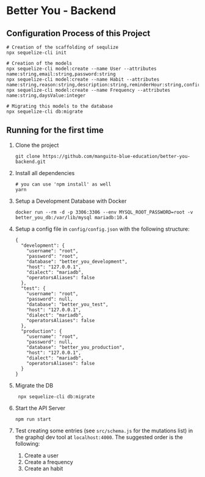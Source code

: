  # Better You - Backend
 
 ## Configuration Process of this Project
 
 ```
# Creation of the scaffolding of sequlize
npx sequelize-cli init

# Creation of the models
npx sequelize-cli model:create --name User --attributes name:string,email:string,password:string
npx sequelize-cli model:create --name Habit --attributes name:string,reason:string,description:string,reminderHour:string,confirmationHour:string
npx sequelize-cli model:create --name Frequency --attributes name:string,daysValue:integer 

# Migrating this models to the database
npx sequelize-cli db:migrate
```  

## Running for the first time

1. Clone the project

    ```
    git clone https://github.com/manguito-blue-education/better-you-backend.git
    ```

2. Install all dependencies

    ```
    # you can use 'npm install' as well 
    yarn
    ```

3. Setup a Development Database with Docker
    ```
    docker run --rm -d -p 3306:3306 --env MYSQL_ROOT_PASSWORD=root -v better_you_db:/var/lib/mysql mariadb:10.4
    ```
 
 4. Setup a config file in `config/config.json` with the following structure:
    ```
    {
      "development": {
        "username": "root",
        "password": "root",
        "database": "better_you_development",
        "host": "127.0.0.1",
        "dialect": "mariadb",
        "operatorsAliases": false
      },
      "test": {
        "username": "root",
        "password": null,
        "database": "better_you_test",
        "host": "127.0.0.1",
        "dialect": "mariadb",
        "operatorsAliases": false
      },
      "production": {
        "username": "root",
        "password": null,
        "database": "better_you_production",
        "host": "127.0.0.1",
        "dialect": "mariadb",
        "operatorsAliases": false
      }
    }
    ```
 
5. Migrate the DB
   ```
    npx sequelize-cli db:migrate
   ```
   
 6. Start the API Server
    ```
    npm run start
    ```
    
  7. Test creating some entries (see `src/schema.js` for the mutations list) in the graphql dev tool at `localhost:4000`. The suggested order is the following:
        1. Create a user
        2. Create a frequency
        3. Create an habit